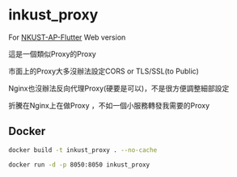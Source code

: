 # inkust_proxy



For [NKUST-AP-Flutter](https://github.com/NKUST-ITC/NKUST-AP-Flutter) Web version



這是一個類似Proxy的Proxy 

市面上的Proxy大多沒辦法設定CORS or TLS/SSL(to Public)

Nginx也沒辦法反向代理Proxy(硬要是可以)，不是很方便調整細部設定



折騰在Nginx上在做Proxy ，不如一個小服務轉發我需要的Proxy 



## Docker



```bash
docker build -t inkust_proxy . --no-cache

docker run -d -p 8050:8050 inkust_proxy
```


